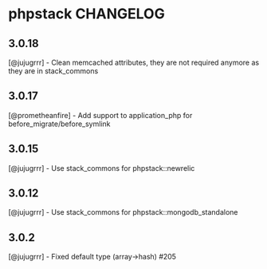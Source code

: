 phpstack CHANGELOG
==================

3.0.18
------
[@jujugrrr] - Clean memcached attributes, they are not required anymore as they are in stack_commons

3.0.17
------
[@prometheanfire] - Add support to application_php for before_migrate/before_symlink

3.0.15
------
[@jujugrrr] - Use stack_commons for phpstack::newrelic

3.0.12
------
[@jujugrrr] - Use stack_commons for phpstack::mongodb_standalone

3.0.2
------
[@jujugrrr] - Fixed default type (array->hash) #205

